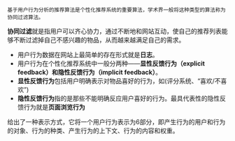     基于用户行为分析的推荐算法是个性化推荐系统的重要算法，学术界一般将这种类型的算法称为协同过滤算法。
**协同过滤**就是指用户可以齐心协力，通过不断地和网站互动，使自己的推荐列表能够不断过滤掉自己不感兴趣的物品，从而越来越满足自己的需求。

- 用户行为数据在网站上最简单的存在形式就是**日志**。
- 用户行为在个性化推荐系统中一般分两种——**显性反馈行为（explicit feedback）**和**隐性反馈行为（implicit feedback）**。
- **显性反馈行为**包括用户明确表示对物品喜好的行为，如(评分系统、“喜欢/不喜欢”)
- **隐性反馈行为**指的是那些不能明确反应用户喜好的行为。最具代表性的隐性反馈行为就是**页面浏览行为** 

给出了一种表示方式，它将一个用户行为表示为6部分，即产生行为的用户和行为的对象、行为的种类、产生行为的上下文、行为的内容和权重。
